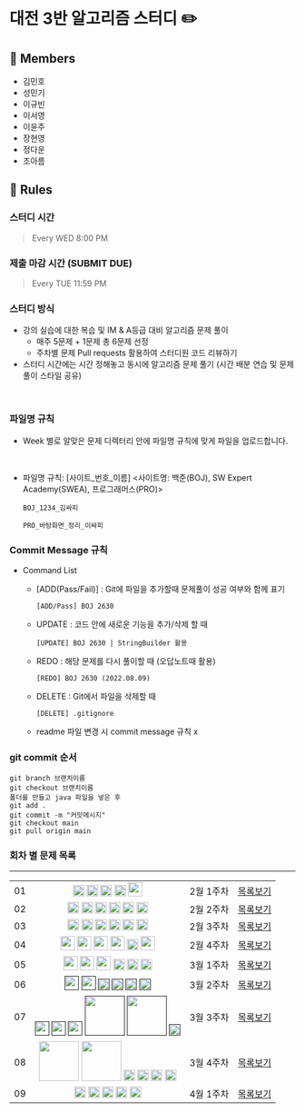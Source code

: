 # 대전 3반 알고리즘 스터디 ✏️
## 👥 Members
- 김민호
- 성민기
- 이규빈
- 이서영
- 이윤주
- 장현영
- 정다운
- 조아름



## 👋 Rules 
### 스터디 시간 
> Every WED 8:00 PM

### 제출 마감 시간 (SUBMIT DUE)
> Every TUE 11:59 PM

### 스터디 방식

- 강의 실습에 대한 복습 및 IM & A등급 대비 알고리즘 문제 풀이
    - 매주 5문제 + 1문제 총 6문제 선정     
    - 주차별 문제 Pull requests 활용하여 스터디원 코드 리뷰하기 
- 스터디 시간에는 시간 정해놓고 동시에 알고리즘 문제 풀기 (시간 배분 연습 및 문제 풀이 스타일 공유)
<br>

### 파일명 규칙
- Week 별로 알맞은 문제 디렉터리 안에 파일명 규칙에 맞게 파일을 업로드합니다.
<br>

- 파일명 규칙: [사이트_번호_이름] <사이트명: 백준(BOJ), SW Expert Academy(SWEA), 프로그래머스(PRO)>


    ```
    BOJ_1234_김싸피
    ```
    ```
    PRO_바탕화면_정리_이싸피
    ```

### Commit Message 규칙

- Command List
  - [ADD(Pass/Fail)] : Git에 파일을 추가할때 문제풀이 성공 여부와 함께 표기
  

      ```
      [ADD/Pass] BOJ 2630
      ```
  - UPDATE : 코드 안에 새로운 기능을 추가/삭제 할 때
  

      ```
      [UPDATE] BOJ 2630 | StringBuilder 활용
      ```
  - REDO : 해당 문제를 다시 풀이할 때 (오답노트때 활용)
  

      ```
      [REDO] BOJ 2630 (2022.08.09)
      ```

  - DELETE : Git에서 파일을 삭제할 때
  

      ```
      [DELETE] .gitignore
      ```
  - readme 파일 변경 시 commit message 규칙 x

### git commit 순서
```
git branch 브랜치이름
git checkout 브랜치이름
폴더를 만들고 java 파일을 넣은 후
git add .
git commit -m "커밋메시지"
git checkout main
git pull origin main
```



### 회차 별 문제 목록
---
<table align="center">
    <tr>
        <td align="center">01</td>
        <td align="center">
          <a href="https://www.acmicpc.net/problem/1296"><img src="https://d2gd6pc034wcta.cloudfront.net/tier/5.svg" class="solvedac-tier" width=20px></a>
          <a href="https://www.acmicpc.net/problem/2160"><img src="https://d2gd6pc034wcta.cloudfront.net/tier/5.svg" class="solvedac-tier" width=20px></a>
          <a href="https://www.acmicpc.net/problem/10163"><img src="https://d2gd6pc034wcta.cloudfront.net/tier/5.svg" class="solvedac-tier" width=20px></a>
          <a href="https://www.acmicpc.net/problem/27522"><img src="https://d2gd6pc034wcta.cloudfront.net/tier/4.svg" class="solvedac-tier" width=20px></a>
          <a href="https://school.programmers.co.kr/learn/courses/30/lessons/161990"><img src="https://cdn4.iconfinder.com/data/icons/flat-design-security-set-one/24/security-level-1-512.png"  width=25px></a>
        </td>
        <td align="center">2월 1주차</td>
        <td align="center"><a href="https://github.com/11th-D3-algorithmStudy/CodingTest/tree/main/week01">목록보기</a>
        </td>
    </tr>
    <tr>
        <td align="center">02</td>
        <td align="center">
          <a href="https://www.jungol.co.kr/problem/1037"><img src="https://d2gd6pc034wcta.cloudfront.net/tier/3.svg" class="solvedac-tier" width=20px></a>
          <a href="https://www.acmicpc.net/problem/8958"><img src="https://d2gd6pc034wcta.cloudfront.net/tier/4.svg" class="solvedac-tier" width=20px></a>
          <a href="https://www.acmicpc.net/problem/11399"><img src="https://d2gd6pc034wcta.cloudfront.net/tier/7.svg" class="solvedac-tier" width=20px></a>
          <a href="https://www.acmicpc.net/problem/12789"><img src="https://d2gd6pc034wcta.cloudfront.net/tier/8.svg" class="solvedac-tier" width=20px></a>
          <a href="https://www.acmicpc.net/problem/24511"><img src="https://d2gd6pc034wcta.cloudfront.net/tier/8.svg" class="solvedac-tier" width=20px></a>
          <a href="https://www.acmicpc.net/problem/17070"><img src="https://d2gd6pc034wcta.cloudfront.net/tier/11.svg" class="solvedac-tier" width=20px></a>
        </td>
        <td align="center">2월 2주차</td>
        <td align="center"><a href="https://github.com/11th-D3-algorithmStudy/CodingTest/tree/main/week02">목록보기</a></td>
    </tr>
    <tr>
        <td align="center">03</td>
        <td align="center">
          <a href="https://www.acmicpc.net/problem/2798"><img src="https://d2gd6pc034wcta.cloudfront.net/tier/4.svg" class="solvedac-tier" width=20px></a>
          <a href="https://www.acmicpc.net/problem/2941"><img src="https://d2gd6pc034wcta.cloudfront.net/tier/6.svg" class="solvedac-tier" width=20px></a>
          <a href="https://www.acmicpc.net/problem/2567"><img src="https://d2gd6pc034wcta.cloudfront.net/tier/7.svg" class="solvedac-tier" width=20px></a>
          <a href="https://www.acmicpc.net/problem/1406"><img src="https://d2gd6pc034wcta.cloudfront.net/tier/9.svg" class="solvedac-tier" width=20px></a>
          <a href="https://www.acmicpc.net/problem/11725"><img src="https://d2gd6pc034wcta.cloudfront.net/tier/9.svg" class="solvedac-tier" width=20px></a>
          <a href="https://www.acmicpc.net/problem/17281"><img src="https://d2gd6pc034wcta.cloudfront.net/tier/12.svg" class="solvedac-tier" width=20px></a>
        </td>
        <td align="center">2월 3주차</td>
        <td align="center"><a href="https://github.com/11th-D3-algorithmStudy/CodingTest/tree/main/week03">목록보기</a></td>
    </tr>
    <tr>
        <td align="center">04</td>
        <td align="center">
          <a href="https://swexpertacademy.com/main/code/problem/problemDetail.do?contestProbId=AV5PTeo6AHUDFAUq"><img src="https://cdn4.iconfinder.com/data/icons/flat-design-security-set-one/24/security-level-2-512.png"  width=25px></a>
          <a href="https://swexpertacademy.com/main/code/problem/problemDetail.do?contestProbId=AV5PpoFaAS4DFAUq"><img src="https://cdn4.iconfinder.com/data/icons/flat-design-security-set-one/24/security-level-2-512.png"  width=25px></a>
          <a href="https://swexpertacademy.com/main/code/userProblem/userProblemDetail.do?contestProbId=AXSHJueab1oDFAQT"><img src="https://cdn4.iconfinder.com/data/icons/flat-design-security-set-one/24/security-level-2-512.png"  width=25px></a>
          <a href="https://swexpertacademy.com/main/code/userProblem/userProblemDetail.do?contestProbId=AYYlGU56XOkDFARc"><img src="https://cdn4.iconfinder.com/data/icons/flat-design-security-set-one/24/security-level-2-512.png"  width=25px></a>
          <a href="https://www.acmicpc.net/problem/2527"><img src="https://d2gd6pc034wcta.cloudfront.net/tier/10.svg" class="solvedac-tier" width=20px></a>
          <a href="https://school.programmers.co.kr/learn/courses/30/lessons/161990"><img src="https://cdn4.iconfinder.com/data/icons/flat-design-security-set-one/24/security-level-4-512.png"  width=25px></a>
        </td>
        <td align="center">2월 4주차</td>
        <td align="center"><a href="https://github.com/11th-D3-algorithmStudy/CodingTest/tree/main/week04">목록보기</a></td>
    </tr>
    <tr>
        <td align="center">05</td>
        <td align="center">
          <a href="https://swexpertacademy.com/main/code/problem/problemDetail.do?contestProbId=AWIsY84KEPMDFAWN"><img src="https://cdn4.iconfinder.com/data/icons/flat-design-security-set-one/24/security-level-3-512.png"  width=25px></a>
          <a href="https://swexpertacademy.com/main/code/problem/problemDetail.do?contestProbId=AWuSgKpqmooDFASy"><img src="https://cdn4.iconfinder.com/data/icons/flat-design-security-set-one/24/security-level-3-512.png"  width=25px></a>
          <a href="https://swexpertacademy.com/main/code/problem/problemDetail.do?contestProbId=AWl0ZQ8qn7UDFAXz"><img src="https://cdn4.iconfinder.com/data/icons/flat-design-security-set-one/24/security-level-3-512.png"  width=25px></a>
          <a href="https://www.acmicpc.net/problem/2210"><img src="https://d2gd6pc034wcta.cloudfront.net/tier/9.svg"  width=20px></a>
          <a href="https://www.acmicpc.net/problem/19637"><img src="https://d2gd6pc034wcta.cloudfront.net/tier/8.svg" class="solvedac-tier" width=20px></a>
          <a href="https://www.acmicpc.net/problem/15686"><img src="https://d2gd6pc034wcta.cloudfront.net/tier/11.svg"  width=20px></a>
        </td>
        <td align="center">3월 1주차</td>
        <td align="center"><a href="https://github.com/11th-D3-algorithmStudy/CodingTest/tree/main/week05">목록보기</a></td>
    </tr>
    <tr>
    <td align="center">06</td>
    <td align="center">
        <a href=""><img src="https://cdn4.iconfinder.com/data/icons/flat-design-security-set-one/24/security-level-4-512.png"  width=25px></a>
        <a href=""><img src="https://cdn4.iconfinder.com/data/icons/flat-design-security-set-one/24/security-level-4-512.png"  width=25px></a>
        <a href=""><img src="https://d2gd6pc034wcta.cloudfront.net/tier/7.svg"  width=20px></a>
        <a href=""><img src="https://d2gd6pc034wcta.cloudfront.net/tier/8.svg"  width=20px></a>
        <a href=""><img src="https://d2gd6pc034wcta.cloudfront.net/tier/10.svg"  width=20px></a>
        <a href=""><img src="https://d2gd6pc034wcta.cloudfront.net/tier/11.svg"  width=20px></a>
    </td>
    <td align="center">3월 2주차</td>
    <td align="center"><a href="https://github.com/11th-D3-algorithmStudy/CodingTest/tree/main/week06">목록보기</a></td>
    </tr>
    <tr>
    <td align="center">07</td>
    <td align="center">
        <a href=""><img src="https://cdn4.iconfinder.com/data/icons/flat-design-security-set-one/24/security-level-4-512.png"  width=25px></a>
        <a href=""><img src="https://cdn4.iconfinder.com/data/icons/flat-design-security-set-one/24/security-level-4-512.png"  width=25px></a>
        <a href=""><img src="https://cdn4.iconfinder.com/data/icons/flat-design-security-set-one/24/security-level-4-512.png"  width=25px></a>
        <a href=""><img src="https://softeer.ai/images/common/level-3.svg"  width=70px></a>
        <a href=""><img src="https://softeer.ai/images/common/level-3.svg"  width=70px></a>
        <a href=""><img src="https://d2gd6pc034wcta.cloudfront.net/tier/7.svg"  width=20px></a>
    </td>
    <td align="center">3월 3주차</td>
    <td align="center"><a href="https://github.com/11th-D3-algorithmStudy/CodingTest/tree/main/week07">목록보기</a></td>
    </tr>
    <td align="center">08</td>
    <td align="center">
        <a href="https://softeer.ai/practice/6250"><img src="https://softeer.ai/images/common/level-3.svg"  width=70px></a>
        <a href="https://softeer.ai/practice/6275"><img src="https://softeer.ai/images/common/level-3.svg"  width=70px></a>
        <a href="https://www.acmicpc.net/problem/24091"><img src="https://d2gd6pc034wcta.cloudfront.net/tier/6.svg"  width=20px></a>
        <a href="https://www.acmicpc.net/problem/24061"><img src="https://d2gd6pc034wcta.cloudfront.net/tier/7.svg"  width=20px></a>
        <a href="https://www.acmicpc.net/problem/14888"><img src="https://d2gd6pc034wcta.cloudfront.net/tier/10.svg"  width=20px></a>
        <a href="https://www.acmicpc.net/problem/17471"><img src="https://d2gd6pc034wcta.cloudfront.net/tier/12.svg"  width=20px></a>
    </td>
    <td align="center">3월 4주차</td>
    <td align="center"><a href="https://github.com/11th-D3-algorithmStudy/CodingTest/tree/main/week08">목록보기</a></td>
    </tr>
    <td align="center">09</td>
    <td align="center">
        <a href="https://www.acmicpc.net/problem/1753"><img src="https://d2gd6pc034wcta.cloudfront.net/tier/12.svg"  width=20px></a>
        <a href="https://www.acmicpc.net/problem/1976"><img src="https://d2gd6pc034wcta.cloudfront.net/tier/12.svg"  width=20px></a>
        <a href="https://www.acmicpc.net/problem/9205"><img src="https://d2gd6pc034wcta.cloudfront.net/tier/11.svg"  width=20px></a>
        <a href="https://www.acmicpc.net/problem/1325"><img src="https://d2gd6pc034wcta.cloudfront.net/tier/10.svg"  width=20px></a>
        <a href="https://www.acmicpc.net/problem/1197"><img src="https://d2gd6pc034wcta.cloudfront.net/tier/11.svg"  width=20px></a>
    </td>
    <td align="center">4월 1주차</td>
    <td align="center"><a href="https://github.com/11th-D3-algorithmStudy/CodingTest/tree/main/week09">목록보기</a></td>
    </tr>
</table>

